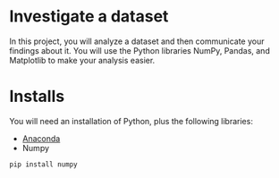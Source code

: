 # Investigate a dataset

In this project, you will analyze a dataset and then communicate your findings about it. You will use the Python libraries NumPy, Pandas, and Matplotlib to make your analysis easier.

# Installs

You will need an installation of Python, plus the following libraries:

  - [Anaconda](https://www.anaconda.com/distribution/)
  - Numpy 
```python
pip install numpy
```
  
    
